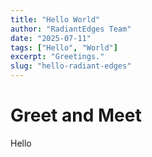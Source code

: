 ```yaml
---
title: "Hello World"
author: "RadiantEdges Team"
date: "2025-07-11"
tags: ["Hello", "World"]
excerpt: "Greetings."
slug: "hello-radiant-edges"
---
```


# Greet and Meet

Hello

